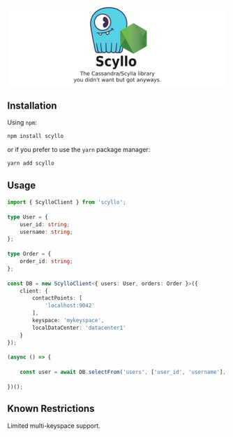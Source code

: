 ![./scyllo.png](./scyllo.png)

## Installation

Using `npm`:

```sh
npm install scyllo
```

or if you prefer to use the `yarn` package manager:

```sh
yarn add scyllo
```

## Usage

```ts
import { ScylloClient } from 'scyllo';

type User = {
    user_id: string;
    username: string;
};

type Order = {
    order_id: string;
};

const DB = new ScylloClient<{ users: User, orders: Order }>({
    client: {
        contactPoints: [
            'localhost:9042'
        ],
        keyspace: 'mykeyspace',
        localDataCenter: 'datacenter1'
    }
});

(async () => {

    const user = await DB.selectFrom('users', ['user_id', 'username'], {user_id: 'A4J2I4XZ'});

})();
```

## Known Restrictions

Limited multi-keyspace support.
